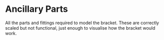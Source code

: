 # Ancillary Parts

All the parts and fittings required to model the bracket. These are correctly scaled but not functional, just enough to visualise how the bracket would work.

